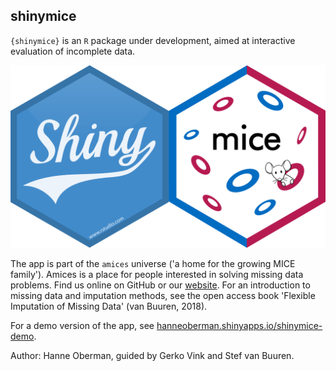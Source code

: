 ## shinymice

`{shinymice}` is an `R` package under development, aimed at interactive evaluation of incomplete data. 

![shinymice hex sticker](logo.png)

The app is part of the `amices` universe ('a home for the growing MICE family'). Amices is a place for people interested in solving missing data problems. Find us online on GitHub or our [website](amices.org). For an introduction to missing data and imputation methods, see the open access book 'Flexible Imputation of Missing Data' (van Buuren, 2018).

For a demo version of the app, see [hanneoberman.shinyapps.io/shinymice-demo](https://hanneoberman.shinyapps.io/shinymice-demo/).

Author: Hanne Oberman, guided by Gerko Vink and Stef van Buuren.
